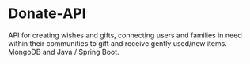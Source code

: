 # Donate-API

API for creating wishes and gifts, connecting users and families in need within their communities to gift and receive gently used/new items. MongoDB and Java / Spring Boot.
